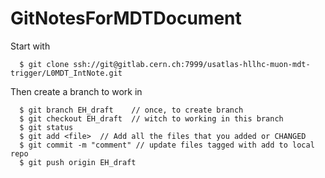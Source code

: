 # GitNotesForMDTDocument

Start with
```
  $ git clone ssh://git@gitlab.cern.ch:7999/usatlas-hllhc-muon-mdt-trigger/L0MDT_IntNote.git
```

Then create a branch to work in

```
  $ git branch EH_draft    // once, to create branch
  $ git checkout EH_draft  // witch to working in this branch
  $ git status
  $ git add <file>  // Add all the files that you added or CHANGED
  $ git commit -m "comment" // update files tagged with add to local repo
  $ git push origin EH_draft
```
